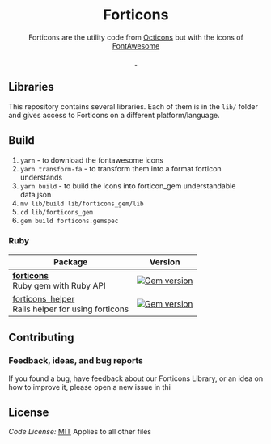 <h1 align="center">Forticons</h1>

<p align="center">Forticons are the utility code from <a href="https://github.com/primer/octicons">Octicons</a> but with the icons of <a href="["](https://github.com/FortAwesome/Font-Awesome)>FontAwesome</a></p>

<p align="center">
  <a aria-label="build status" href="https://github.com/anosim114/forticons/actions/workflows/ci.yml">
    <img alt="" src="https://github.com/anosim114/forticons/actions/workflows/ci.yml/badge.svg?branch=main&event=push">
  </a>
  <a aria-label="publish status" href="https://github.com/anosim114/forticons/actions/workflows/publish.yml">
    <img alt="" src="https://github.com/anosim114/forticons/actions/workflows/publish.yml/badge.svg">
  </a>
</p>

## Libraries

This repository contains several libraries. Each of them is in the `lib/` folder and gives access to Forticons on a different platform/language.

## Build

1. `yarn` - to download the fontawesome icons
2. `yarn transform-fa` - to transform them into a format forticon understands
3. `yarn build` - to build the icons into forticon_gem understandable data.json
4. `mv lib/build lib/forticons_gem/lib`
5. `cd lib/forticons_gem`
6. `gem build forticons.gemspec`

### Ruby

| Package                                                                       | Version                                                                                                       |
| ----------------------------------------------------------------------------- | ------------------------------------------------------------------------------------------------------------- |
| **[forticons](/lib/forticons_gem)** <br />Ruby gem with Ruby API                | [![Gem version](https://img.shields.io/gem/v/forticons.svg)](https://rubygems.org/gems/forticons)               |
| [forticons_helper](/lib/forticons_helper)<br />Rails helper for using forticons  | [![Gem version](https://img.shields.io/gem/v/forticons_helper.svg)](https://rubygems.org/gems/forticons_helper) |

## Contributing

### Feedback, ideas, and bug reports

If you found a bug, have feedback about our Forticons Library, or an idea on how to improve it, please open a new issue in thi

## License

_Code License:_ [MIT](./LICENSE)
Applies to all other files

